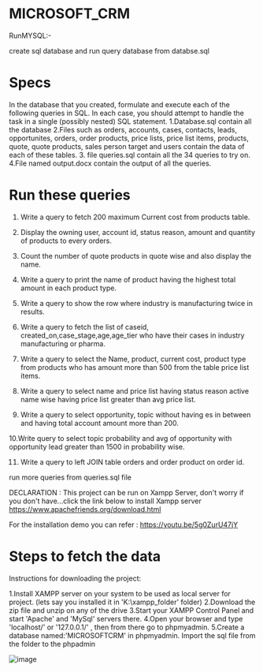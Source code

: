 # MICROSOFT_CRM
RunMYSQL:-

create sql database and run query database from databse.sql

# Specs

In the database that you created, formulate and execute each of the following queries in SQL. In each case, you should attempt to handle the task in a single (possibly nested) SQL statement.
1.Database.sql contain all the database 
2.Files such as orders, accounts, cases, contacts, leads, opportunites, orders, order products, price lists, price list items, products, quote, quote products, sales person target and users contain the data of each of these tables.
3. file queries.sql contain all the 34 queries to try on.
4.File named output.docx contain the output of all the queries.

# Run these queries

1. Write a query to fetch 200 maximum Current cost from products table. 

2. Display the owning user, account id, status reason, amount and quantity of products to every orders. 

3. Count the number of quote products in quote wise and also display the name. 

4. Write a query to print the name of product having the highest total amount in each product type. 

5. Write a query to show the row where industry is manufacturing twice in results. 

6. Write a query to fetch the list of caseid, created_on,case_stage,age,age_tier who have their cases in industry manufacturing or pharma. 

7. Write a query to select the Name, product, current cost, product type from products who has amount more than 500 from the table price list items. 

8. Write a query to select name and price list having status reason active name wise having price list greater than avg price list. 

9. Write a query to select opportunity, topic without having es in between and having total account amount more than 200. 

10.Write query to select topic probability and avg of opportunity with opportunity lead greater than 1500 in probability wise. 

11. Write a query to left JOIN table orders and order product on order id. 

run more queries from queries.sql file

DECLARATION : This project can be run on Xampp Server, don't worry if you don't have...click the link below to install Xampp server https://www.apachefriends.org/download.html

For the installation demo you can refer : https://youtu.be/5g0ZurU47jY

# Steps to fetch the data 
Instructions for downloading the project:

1.Install XAMPP server on your system to be used as local server for project. (lets say you installed it in 'K:\xampp_folder' folder)
2.Download the zip file and unzip on any of the drive
3.Start your XAMPP Control Panel and start 'Apache' and 'MySql' servers there.
4.Open your browser and type 'localhost/' or '127.0.0.1/' , then from there go to phpmyadmin.
5.Create a database named:'MICROSOFTCRM' in phpmyadmin.
Import the sql file from the folder to the phpadmin

![image](https://user-images.githubusercontent.com/72694919/117034532-07201080-ad21-11eb-9641-5053a6b2a15f.png)

